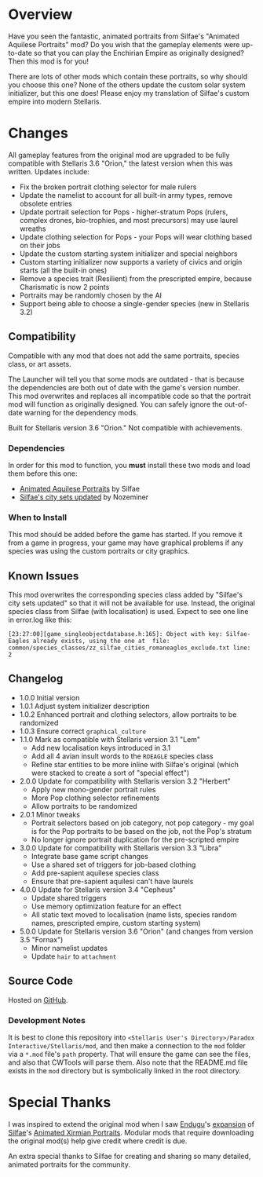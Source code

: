 # Overview

Have you seen the fantastic, animated portraits from Silfae's "Animated Aquilese Portraits" mod?  Do you wish that the gameplay elements were up-to-date so that you can play the Enchirian Empire as originally designed?  Then this mod is for you!

There are lots of other mods which contain these portraits, so why should you choose this one?  None of the others update the custom solar system initializer, but this one does!  Please enjoy my translation of Silfae's custom empire into modern Stellaris.

# Changes

All gameplay features from the original mod are upgraded to be fully compatible with Stellaris 3.6 "Orion," the latest version when this was written.  Updates include:

* Fix the broken portrait clothing selector for male rulers
* Update the namelist to account for all built-in army types, remove obsolete entries
* Update portrait selection for Pops - higher-stratum Pops (rulers, complex drones, bio-trophies, and most precursors) may use laurel wreaths
* Update clothing selection for Pops - your Pops will wear clothing based on their jobs
* Update the custom starting system initializer and special neighbors
* Custom starting initializer now supports a variety of civics and origin starts (all the built-in ones)
* Remove a species trait (Resilient) from the prescripted empire, because Charismatic is now 2 points
* Portraits may be randomly chosen by the AI
* Support being able to choose a single-gender species (new in Stellaris 3.2)

## Compatibility

Compatible with any mod that does not add the same portraits, species class, or art assets.

The Launcher will tell you that some mods are outdated - that is because the dependencies are both out of date with the game's version number.  This mod overwrites and replaces all incompatible code so that the portrait mod will function as originally designed.  You can safely ignore the out-of-date warning for the dependency mods.

Built for Stellaris version 3.6 "Orion."  Not compatible with achievements.

### Dependencies

In order for this mod to function, you **must** install these two mods and load them before this one:

* [Animated Aquilese Portraits](https://steamcommunity.com/sharedfiles/filedetails/?id=910576007) by Silfae
* [Silfae's city sets updated](https://steamcommunity.com/sharedfiles/filedetails/?id=2247427791) by Nozeminer

### When to Install

This mod should be added before the game has started.  If you remove it from a game in progress, your game may have graphical problems if any species was using the custom portraits or city graphics.

## Known Issues

This mod overwrites the corresponding species class added by "Silfae's city sets updated" so that it will not be available for use.  Instead, the original species class from Silfae (with localisation) is used.  Expect to see one line in error.log like this:

```
[23:27:00][game_singleobjectdatabase.h:165]: Object with key: Silfae-Eagles already exists, using the one at  file: common/species_classes/zz_silfae_cities_romaneagles_exclude.txt line: 2
```

## Changelog

* 1.0.0 Initial version
* 1.0.1 Adjust system initializer description
* 1.0.2 Enhanced portrait and clothing selectors, allow portraits to be randomized
* 1.0.3 Ensure correct `graphical_culture`
* 1.1.0 Mark as compatible with Stellaris version 3.1 "Lem"
    * Add new localisation keys introduced in 3.1
    * Add all 4 avian insult words to the `ROEAGLE` species class
    * Refine star entities to be more inline with Silfae's original (which were stacked to create a sort of "special effect")
* 2.0.0 Update for compatibility with Stellaris version 3.2 "Herbert"
    * Apply new mono-gender portrait rules
    * More Pop clothing selector refinements
    * Allow portraits to be randomized
* 2.0.1 Minor tweaks
    * Portrait selectors based on job category, not pop category - my goal is for the Pop portraits to be based on the job, not the Pop's stratum
    * No longer ignore portrait duplication for the pre-scripted empire
* 3.0.0 Update for compatibility with Stellaris version 3.3 "Libra"
    * Integrate base game script changes
    * Use a shared set of triggers for job-based clothing
    * Add pre-sapient aquilese species class
    * Ensure that pre-sapient aquilesi can't have laurels
* 4.0.0 Update for Stellaris version 3.4 "Cepheus"
    * Update shared triggers
    * Use memory optimization feature for an effect
    * All static text moved to localisation (name lists, species random names, prescripted empire, custom starting system)
* 5.0.0 Update for Stellaris version 3.6 "Orion" (and changes from version 3.5 "Fornax")
    * Minor namelist updates
    * Update `hair` to `attachment`

## Source Code

Hosted on [GitHub](https://github.com/corsairmarks/romaneagles_portraits_revisited).

### Development Notes

It is best to clone this repository into `<Stellaris User's Directory>/Paradox Interactive/Stellaris/mod`, and then make a connection to the `mod` folder via a `*.mod` file's `path` property.  That will ensure the game can see the files, and also that CWTools will parse them.  Also note that the README.md file exists in the `mod` directory but is symbolically linked in the root directory.

# Special Thanks

I was inspired to extend the original mod when I saw [Endugu](https://steamcommunity.com/profiles/76561198037630876/myworkshopfiles/)'s [expansion](https://steamcommunity.com/sharedfiles/filedetails/?id=1584824947) of [Silfae](https://steamcommunity.com/profiles/76561198021525667/myworkshopfiles/)'s [Animated Xirmian Portraits](https://steamcommunity.com/workshop/filedetails/?id=881118424).  Modular mods that require downloading the original mod(s) help give credit where credit is due.

An extra special thanks to Silfae for creating and sharing so many detailed, animated portraits for the community.